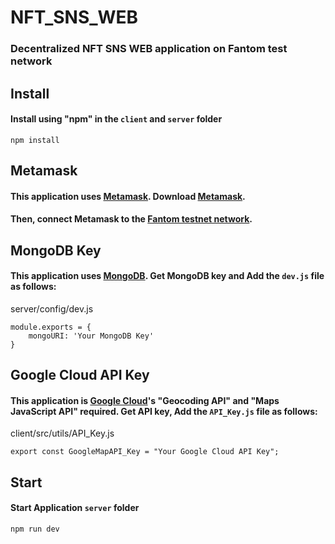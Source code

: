 # NFT_SNS_WEB

### Decentralized NFT SNS WEB application on Fantom test network

## Install
#### Install using "npm" in the `client` and `server` folder
```
npm install
```
## Metamask
#### This application uses [Metamask](https://metamask.io/download). Download [Metamask](https://metamask.io/download).
#### Then, connect Metamask to the [Fantom testnet network](https://docs.fantom.foundation/tutorials/set-up-metamask-testnet).

## MongoDB Key
#### This application uses [MongoDB](https://www.mongodb.com/). Get MongoDB key and Add the `dev.js` file as follows:
server/config/dev.js
```
module.exports = {
    mongoURI: 'Your MongoDB Key'
}
```

## Google Cloud API Key
#### This application is [Google Cloud](https://cloud.google.com/)'s "Geocoding API" and "Maps JavaScript API" required. Get API key, Add the `API_Key.js` file as follows:
client/src/utils/API_Key.js
```
export const GoogleMapAPI_Key = "Your Google Cloud API Key";
```

## Start
#### Start Application `server` folder
````
npm run dev
